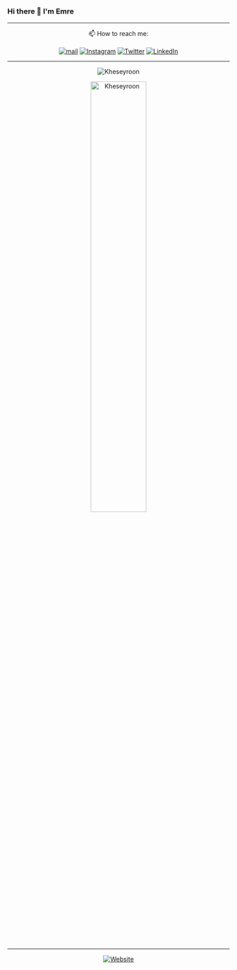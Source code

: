 ### Hi there 👋 I'm Emre
---

<p align="center">
 📫 How to reach me:  <br/><br/>
     <a href="mailto:info.emrecil@gmail.com" target="_blank"><img alt="mail" src="https://img.shields.io/badge/Mail-info.emrecil@gmail.com-blue?style=flat&logo=gmail"></a>
  <a href="https://www.instagram.com/emrec.l/" target="_blank"><img alt="Instagram" src="https://img.shields.io/badge/Instagram-emrec.l-blue?style=flat&logo=instagram"></a>
  <a href="https://twitter.com/emrec_l" target="_blank"><img alt="Twitter" src="https://img.shields.io/badge/Twitter-emrec_l-blue?style=flat&logo=Twitter"></a>
  <a href="https://www.linkedin.com/in/emrecil/" target="_blank"><img alt="LinkedIn" src="https://img.shields.io/badge/LinkedIn-@emrecil-blue?style=flat&logo=linkedin"></a>
</p>

---
 <div>
<p align="center"><img align="center" src="https://github-readme-stats.vercel.app/api/top-langs?username=Kheseyroon&show_icons=true&theme=radical&locale=en&layout=compact" alt="Kheseyroon" />
</div>


 <div>
 <p align="center"><img align="center" src="https://github-readme-stats.vercel.app/api?username=Kheseyroon&show_icons=true&theme=radical&locale=en&count_private=true&hide=issues" alt="Kheseyroon" width="50%" /></p>
</div>

 ---
 <div>
 <p align="center">
   <a href="https://kheseyroon.github.io" target="_blank"><img alt="Website" src="https://img.shields.io/badge/Website-@Kheseyroon-blue?style=flat&logo=github"></a>
 </p>
</div>

